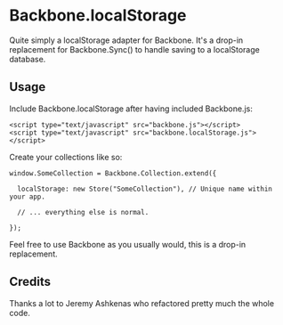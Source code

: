 # Backbone.localStorage

Quite simply a localStorage adapter for Backbone. It's a drop-in replacement for Backbone.Sync() to handle saving to a localStorage database.

## Usage

Include Backbone.localStorage after having included Backbone.js:

    <script type="text/javascript" src="backbone.js"></script>
    <script type="text/javascript" src="backbone.localStorage.js"></script>

Create your collections like so:

    window.SomeCollection = Backbone.Collection.extend({
      
      localStorage: new Store("SomeCollection"), // Unique name within your app.
      
      // ... everything else is normal.
      
    });
  
Feel free to use Backbone as you usually would, this is a drop-in replacement.

## Credits

Thanks a lot to Jeremy Ashkenas who refactored pretty much the whole code.
